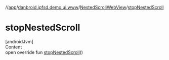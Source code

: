 //[app](../../index.md)/[danbroid.ipfsd.demo.ui.www](../index.md)/[NestedScrollWebView](index.md)/[stopNestedScroll](stop-nested-scroll.md)



# stopNestedScroll  
[androidJvm]  
Content  
open override fun [stopNestedScroll](stop-nested-scroll.md)()  



